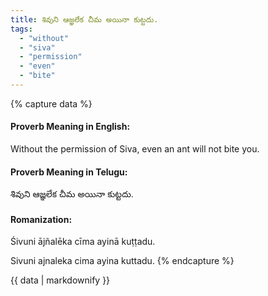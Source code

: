 ```yaml
---
title: శివుని ఆజ్ఞలేక చీమ అయినా కుట్టదు.
tags:
  - "without"
  - "siva"
  - "permission"
  - "even"
  - "bite"
---
```


{% capture data %}
#### Proverb Meaning in English:
Without the permission of Siva, even an ant will not bite you.

#### Proverb Meaning in Telugu:
శివుని ఆజ్ఞలేక చీమ అయినా కుట్టదు.

#### Romanization:
Śivuni ājñalēka cīma ayinā kuṭṭadu.

Sivuni ajnaleka cima ayina kuttadu.
{% endcapture %}

{{ data | markdownify }}

